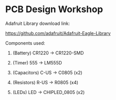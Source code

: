 # PCB Design Workshop


Adafruit Library download link:

https://github.com/adafruit/Adafruit-Eagle-Library 


Components used:

1. (Battery) CR1220 -> CR1220-SMD

2. (Timer) 555 -> LM555D

3. (Capacitors) C-US -> C0805 (x2)

4. (Resistors) R-US -> R0805 (x4)

5. (LEDs) LED -> CHIPLED_0805 (x2)
